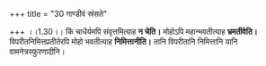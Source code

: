 +++
title = "30 गाण्डीवं स्रंसते"

+++
।।1.30।। किं चाधैर्यमपि संवृत्तमित्याह **न चेति।** मोहोऽपि
महान्भवतीत्याह **भ्रमतीवेति।** विपरीतनिमित्तप्रतीतेरपि मोहो भवतीत्याह
**निमित्तानीति।** तानि विपरीतानि निमित्तानि यानि
वामनेत्रस्फुरणादीनि।  
